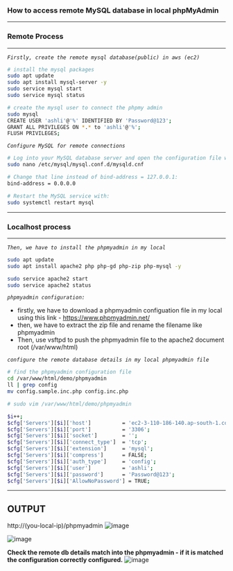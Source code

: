 ### How to access remote MySQL database in local phpMyAdmin
---
### Remote Process
---
_`Firstly, create the remote mysql database(public) in aws (ec2)`_
```sh
# install the mysql packages
sudo apt update
sudo apt install mysql-server -y
sudo service mysql start
sudo service mysql status

# create the mysql user to connect the phpmy admin
sudo mysql
CREATE USER 'ashli'@'%' IDENTIFIED BY 'Password@123';
GRANT ALL PRIVILEGES ON *.* to 'ashli'@'%';
FLUSH PRIVILEGES;
```

_`Configure MySQL for remote connections`_
```sh
# Log into your MySQL database server and open the configuration file with the command:
sudo nano /etc/mysql/mysql.conf.d/mysqld.cnf

# Change that line instead of bind-address = 127.0.0.1:
bind-address = 0.0.0.0

# Restart the MySQL service with:
sudo systemctl restart mysql
```
---
### Localhost process
---
_`Then, we have to install the phpmyadmin in my local`_

```sh
sudo apt update
sudo apt install apache2 php php-gd php-zip php-mysql -y

sudo service apache2 start
sudo service apache2 status
```
_`phpmyadmin configuration:`_

- firstly, we have to download a phpmyadmin configuation file in my local using this link - https://www.phpmyadmin.net/
- then, we have to extract the zip file and rename the filename like phpmyadmin
- Then, use vsftpd to push the phpmyadmin file to the apache2 document root (/var/www/html)
  

_`configure the remote database details in my local phpmyadmin file`_
```sh
# find the phpmyadmin configuration file
cd /var/www/html/demo/phpmyadmin
ll | grep config
mv config.sample.inc.php config.inc.php
```
```sh
# sudo vim /var/www/html/demo/phpmyadmin

$i++;
$cfg['Servers'][$i]['host']          = 'ec2-3-110-186-140.ap-south-1.compute.amazonaws.com'; # we should configure `Public IPv4 DNS Name` or `ip address`
$cfg['Servers'][$i]['port']          = '3306';
$cfg['Servers'][$i]['socket']        = '';
$cfg['Servers'][$i]['connect_type']  = 'tcp';
$cfg['Servers'][$i]['extension']     = 'mysql';
$cfg['Servers'][$i]['compress']      = FALSE;
$cfg['Servers'][$i]['auth_type']     = 'config';
$cfg['Servers'][$i]['user']          = 'ashli';
$cfg['Servers'][$i]['password']      = 'Password@123';
$cfg['Servers'][$i]['AllowNoPassword'] = TRUE;

```
---
OUTPUT
-------

http://(you-local-ip)/phpmyadmin
![image](https://github.com/fourtimes/php/assets/91359308/f09a578f-a386-4a64-9d13-f91a2add4f69)

![image](https://github.com/fourtimes/php/assets/91359308/e509fb53-5de5-42f9-bd12-5feb05c32baf)

**Check the remote db details match into the phpmyadmin - if it is matched the configuration correctly configured.**
![image](https://github.com/fourtimes/php/assets/91359308/a041d6b4-8201-427b-90b9-4503bf91d157)


